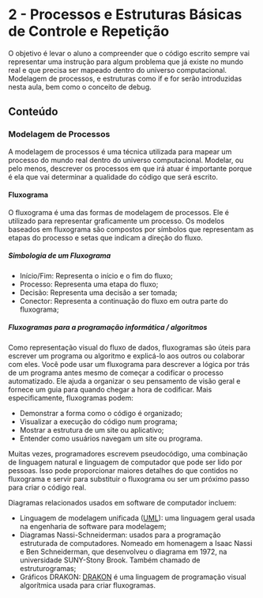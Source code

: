 # 2 - Processos e Estruturas Básicas de Controle e Repetição

O objetivo é levar o aluno a compreender que o código escrito sempre vai representar uma instrução para algum problema
que já existe no mundo real e que precisa ser mapeado dentro do universo computacional. Modelagem de processos, e
estruturas como if e for serão introduzidas nesta aula, bem como o conceito de debug.

## Conteúdo

### Modelagem de Processos

A modelagem de processos é uma técnica utilizada para mapear um processo do mundo real dentro do universo computacional.
Modelar, ou pelo menos, descrever os processos em que irá atuar é importante porque é ela que vai determinar a qualidade
do código que será escrito.

#### Fluxograma

O fluxograma é uma das formas de modelagem de processos. Ele é utilizado para representar graficamente um processo.
Os modelos baseados em fluxograma são compostos por símbolos que representam as etapas do processo e setas que indicam a
direção do fluxo.

##### Simbologia de um Fluxograma

- Início/Fim: Representa o início e o fim do fluxo;
- Processo: Representa uma etapa do fluxo;
- Decisão: Representa uma decisão a ser tomada;
- Conector: Representa a continuação do fluxo em outra parte do fluxograma;

##### Fluxogramas para a programação informática / algoritmos

Como representação visual do fluxo de dados, fluxogramas são úteis para escrever um programa ou algoritmo e explicá-lo
aos outros ou colaborar com eles. Você pode usar um fluxograma para descrever a lógica por trás de um programa antes
mesmo de começar a codificar o processo automatizado. Ele ajuda a organizar o seu pensamento de visão geral e fornece um
guia para quando chegar a hora de codificar. Mais especificamente, fluxogramas podem:

- Demonstrar a forma como o código é organizado;
- Visualizar a execução do código num programa;
- Mostrar a estrutura de um site ou aplicativo;
- Entender como usuários navegam um site ou programa.

Muitas vezes, programadores escrevem pseudocódigo, uma combinação de linguagem natural e linguagem de computador que
pode ser lido por pessoas. Isso pode proporcionar maiores detalhes do que contidos no fluxograma e servir para
substituir o fluxograma ou ser um próximo passo para criar o código real.

Diagramas relacionados usados em software de computador incluem:

- Linguagem de modelagem unificada ([UML](https://pt.wikipedia.org/wiki/UML)): uma linguagem geral usada na engenharia de software para modelagem;
- Diagramas Nassi-Schneiderman: usados para a programação estruturada de computadores. Nomeado em homenagem a Isaac
  Nassi e Ben Schneiderman, que desenvolveu o diagrama em 1972, na universidade SUNY-Stony Brook. Também chamado de
  estruturogramas;
- Gráficos DRAKON: [DRAKON](https://pt.wikipedia.org/wiki/DRAKON) é uma linguagem de programação visual algorítmica
  usada para criar fluxogramas.



